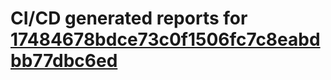 # CI/CD generated reports for [17484678bdce73c0f1506fc7c8eabdbb77dbc6ed](https://github.com/hydephp/develop/commit/17484678bdce73c0f1506fc7c8eabdbb77dbc6ed)
